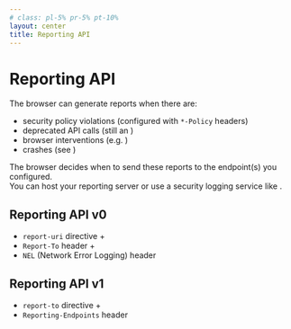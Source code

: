 ```yaml
---
# class: pl-5% pr-5% pt-10%
layout: center
title: Reporting API
---
```

<h1>Reporting API</h1>

<Transform scale="0.95">

<p>The browser can generate reports when there are:</p>
<ul>
  <li>security policy violations (configured with <code>*-Policy</code> headers)</li>
  <li>deprecated API calls (still an <Anchor href="https://wicg.github.io/deprecation-reporting/" text="unofficial draft" />)</li>
  <li>browser interventions (e.g. <Anchor href="https://chromestatus.com/features#intervention" text="Chromium interventions" />)</li>
  <li>crashes (see <Anchor href="https://neugierig.org/software/blog/2023/01/browser-crashes.html" text="this article by Figma" />)</li>
</ul>
<p>The browser decides when to send these reports to the endpoint(s) you configured.<br>
You can host your reporting server or use a security logging service like <Anchor href="https://report-uri.com/" text="Report URI" />.</p>
<div class="grid grid-cols-2 grid-gap-2">
  <div>
    <h2>Reporting API v0</h2>
    <ul>
      <li><code>report-uri</code> directive +</li>
      <li><code>Report-To</code> header +</li>
      <li><code>NEL</code> (Network Error Logging) header</li>
    </ul>
  </div>
  <div>
    <h2>Reporting API v1</h2>
    <ul>
      <li><code>report-to</code> directive +</li>
      <li><code>Reporting-Endpoints</code> header</li>
    </ul>
  </div>
</div>

</Transform>

<!--
- [Monitor your web application with the Reporting API](https://developer.chrome.com/docs/capabilities/web-apis/reporting-api)
- [Reporting API](https://www.w3.org/TR/reporting-1/)
- [Network Error Logging (NEL)](https://web.dev/articles/network-error-logging)

As they say in [this comment](https://github.com/elastic/kibana/issues/149985#issuecomment-1447991700):

- `report-uri` directive is deprecated as it sends a single request per violation, which isn’t scalable.
- `report-to` directive with `Report-To` request header is considered legacy Reporting API and should not be used anymore.
- `report-to directive` with `Reporting-Endpoints` request header is part of latest spec (Reporting API v1).

The browser attempts to deliver queued reports as soon as they're ready (in order to provide timely feedback to the developer) but it can also delay delivery if it's busy processing higher priority work or the user is on a slow and/or congested network at the time.

The browser may also prioritize sending reports about a particular origin first, if the user is a frequent visitor.

The browser make a `POST` with this `Content-Type` header:

```txt
Content-Type: application/reports+json
```

[Figma uses the Reporting API to monitor for crashes](https://neugierig.org/software/blog/2023/01/browser-crashes.html).

[NEL is not supported in the Reporting API v1](https://developer.chrome.com/blog/reporting-api-migration#network_error_logging). If you want to receive NEL reports, you need to use the Reporting API v0 (Report-To header).

Your browser sends reports about policy violations, browser deprecations, crashes, network errors, DNS errors to Report URI.
Report URI keeps these reports for 90 days.

Pricing:

- Free plan: monitor 3 websites; store 10k reports each month.
- Paid plans: from 10 USD to 250 USD per month.
-->
